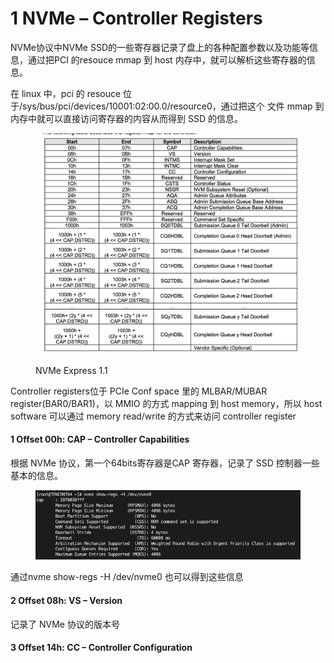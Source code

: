 # 1 NVMe – Controller Registers

NVMe协议中NVMe SSD的一些寄存器记录了盘上的各种配置参数以及功能等信息，通过把PCI 的resouce mmap 到 host 内存中，就可以解析这些寄存器的信息。

在 linux 中，pci 的 resouce 位于/sys/bus/pci/devices/10001:02:00.0/resource0，通过把这个 文件 mmap 到内存中就可以直接访问寄存器的内容从而得到 SSD 的信息。

<figure><img src="../.gitbook/assets/image.png" alt=""><figcaption><p>NVMe Express 1.1</p></figcaption></figure>

Controller registers位于 PCIe Conf space 里的 MLBAR/MUBAR register(BAR0/BAR1)，以 MMIO 的方式 mapping 到 host memory，所以 host software 可以通过 memory read/write 的方式来访问 controller register

#### 1 Offset 00h: CAP – Controller Capabilities

根据 NVMe 协议，第一个64bits寄存器是CAP 寄存器，记录了 SSD 控制器一些基本的信息。

<figure><img src="../.gitbook/assets/image (1).png" alt=""><figcaption></figcaption></figure>

通过nvme show-regs -H /dev/nvme0 也可以得到这些信息

#### 2 Offset 08h: VS – Version

记录了 NVMe 协议的版本号

#### 3 Offset 14h: CC – Controller Configuration

